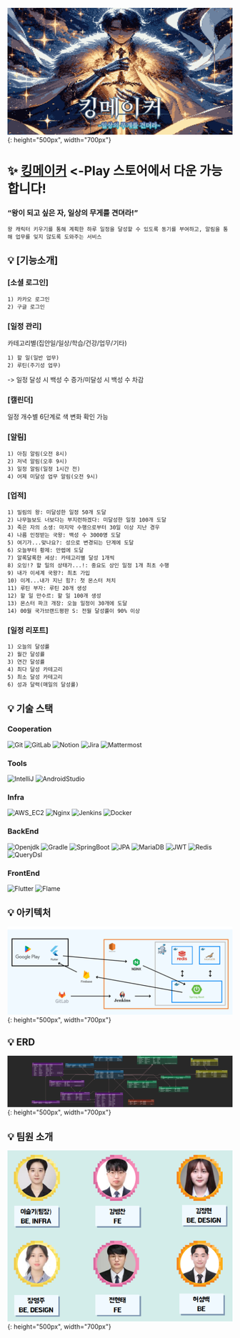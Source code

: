 ![Kingmaker](./readmeFiles/logo.png){: height="500px", width="700px"}

# :sparkles: [킹메이커](https://play.google.com/store/apps/details?id=a406.kingmaker.kingmaker) <-Play 스토어에서 다운 가능합니다!
### “왕이 되고 싶은 자, 일상의 무게를 견뎌라!” 

    왕 캐릭터 키우기를 통해 계획한 하루 일정을 달성할 수 있도록 동기를 부여하고, 알림을 통해 업무를 잊지 않도록 도와주는 서비스

## :bulb: [기능소개]
### [소셜 로그인]
    1) 카카오 로그인
    2) 구글 로그인 


### [일정 관리]
카테고리별(집안일/일상/학습/건강/업무/기타) 

    1) 할 일(일반 업무)
    2) 루틴(주기성 업무)

-> 일정 달성 시 백성 수 증가/미달성 시 백성 수 차감


### [캘린더] 
일정 개수별 6단계로 색 변화 확인 가능


### [알림]
    1) 아침 알림(오전 8시) 
    2) 저녁 알림(오후 9시)
    3) 일정 알림(일정 1시간 전)
    4) 어제 미달성 업무 알림(오전 9시)


### [업적]
    1) 밀림의 왕: 미달성한 일정 50개 도달
    2) 나무늘보도 너보다는 부지런하겠다: 미달성한 일정 100개 도달
    3) 죽은 자의 소생: 마지막 수행으로부터 30일 이상 지난 경우
    4) 나름 인정받는 국왕: 백성 수 3000명 도달
    5) 여기가...맞나요?: 성으로 변경되는 단계에 도달
    6) 오늘부터 황제: 만렙에 도달
    7) 알록달록한 세상: 카테고리별 달성 1개씩
    8) 오잉!? 할 일의 상태가...!: 중요도 상인 일정 1개 최초 수행
    9) 내가 이세계 국왕?: 최초 가입
    10) 이게...내가 지닌 힘?: 첫 몬스터 처치
    11) 루틴 부자: 루틴 20개 생성
    12) 할 일 만수르: 할 일 100개 생성
    13) 몬스터 파크 개장: 오늘 일정이 30개에 도달
    14) 00월 국가브랜드평판 S: 전월 달성률이 90% 이상


### [일정 리포트]
    1) 오늘의 달성률
    2) 월간 달성률
    3) 연간 달성률
    4) 최다 달성 카테고리
    5) 최소 달성 카테고리
    6) 성과 달력(매일의 달성률)


## :bulb: 기술 스택

### Cooperation
![Git](https://img.shields.io/badge/Git-gray?logo=Git)
![GitLab](https://img.shields.io/badge/GitLab-gray?logo=GitLab)
![Notion](https://img.shields.io/badge/Notion-gray?logo=Notion)
![Jira](https://img.shields.io/badge/Jira-gray?logo=Jira&logoColor=blue)
![Mattermost](https://img.shields.io/badge/Mattermost-gray?logo=Mattermost)

### Tools
![IntelliJ](https://img.shields.io/badge/IntelliJ-2023.1.3-blue?logo=IntelliJ-IDEA) 
![AndroidStudio](https://img.shields.io/badge/AndroidStudio-2022.3.1.21-white?logo=AndroidStudio)

### Infra
![AWS_EC2](https://img.shields.io/badge/AWS_EC2-20.04.6-orange?logo=AmazonAWS)
![Nginx](https://img.shields.io/badge/Nginx-1.18.0-009639?logo=Nginx&logoColor=009639)
![Jenkins](https://img.shields.io/badge/Jenkins-2.430-c93632?logo=Jenkins)
![Docker](https://img.shields.io/badge/Docker-24.0.7-2497ed?logo=Docker)

### BackEnd
![Openjdk](https://img.shields.io/badge/Openjdk-11-e66f01?logo=Openjdk&logoColor=black)
![Gradle](https://img.shields.io/badge/Gradle-8.3-02303a?logo=Gradle&logoColor=02303a)
![SpringBoot](https://img.shields.io/badge/SpringBoot-2.7.17-6db23f?logo=SpringBoot)
![JPA](https://img.shields.io/badge/JPA-2.7.17-6db23f?logo=JPA)
![MariaDB](https://img.shields.io/badge/MariaDB-11.1.2-003545?logo=mariaDB&logoColor=003545)
![JWT](https://img.shields.io/badge/JWT-4.2.1-000000?logo=json-web-token)
![Redis](https://img.shields.io/badge/Redis-7.2.3-ff6600?logo=redis)
![QueryDsl](https://img.shields.io/badge/querydsl-5.0.0-000000?logo=Querydsl)

### FrontEnd
![Flutter](https://img.shields.io/badge/flutter-3.13.9-000000?logo=Flutter)
![Flame](https://img.shields.io/badge/flame-1.10.1-000000?logo=Flame)


## :bulb: 아키텍처
![Kingmaker](./readmeFiles/arch.png){: height="500px", width="700px"}


## :bulb: ERD
![Kingmaker](./readmeFiles/erd.png){: height="500px", width="700px"}


## :bulb: 팀원 소개
![Kingmaker](./readmeFiles/team.png){: height="500px", width="700px"}
